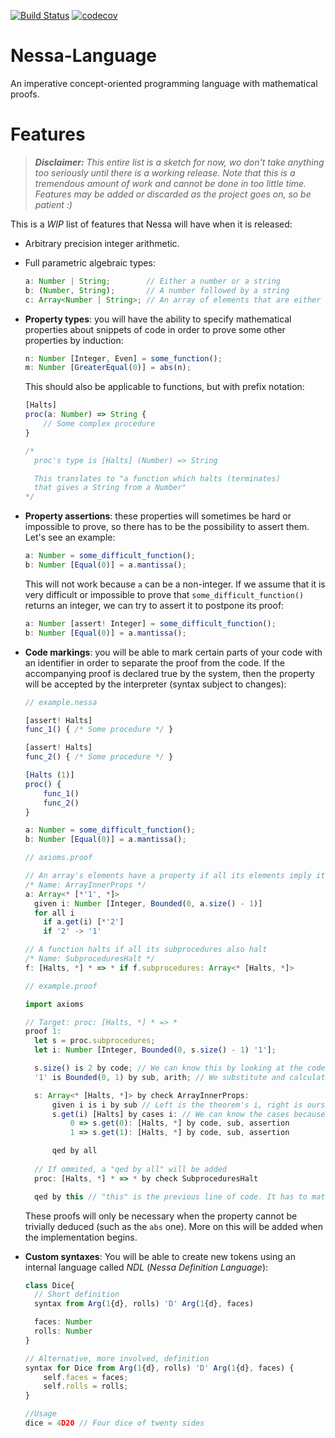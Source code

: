 [![Build Status](https://travis-ci.com/Gabie-of-the-Bo/Nessa-Language.svg?token=zsnBiFtqVx8k3FtzEqsQ&branch=develop)](https://travis-ci.com/Gabie-of-the-Bo/Nessa-Language) [![codecov](https://codecov.io/gh/Gabie-of-the-Bo/Nessa-Language/branch/develop/graph/badge.svg?token=WJA85OICZG)](https://codecov.io/gh/Gabie-of-the-Bo/Nessa-Language)


# Nessa-Language
An imperative concept-oriented programming language with mathematical proofs.

# Features

> _**Disclaimer:** This entire list is a sketch for now, wo don't take anything too seriously until there is a working release. Note that this is a tremendous amount of work and cannot be done in too little time. Features may be added or discarded as the project goes on, so be patient :)_

This is a _WIP_ list of features that Nessa will have when it is released:
* Arbitrary precision integer arithmetic.
* Full parametric algebraic types:

  ```typescript
  a: Number | String;        // Either a number or a string
  b: (Number, String);       // A number followed by a string
  c: Array<Number | String>; // An array of elements that are either numbers of strings
  ```

* **Property types**: you will have the ability to specify mathematical properties about snippets of code in order to prove some other properties by induction:

  ```typescript
  n: Number [Integer, Even] = some_function();
  m: Number [GreaterEqual(0)] = abs(n);
  ```

  This should also be applicable to functions, but with prefix notation:

  ```typescript
  [Halts]
  proc(a: Number) => String {
      // Some complex procedure
  }

  /* 
    proc's type is [Halts] (Number) => String

    This translates to "a function which halts (terminates) 
    that gives a String from a Number"
  */
  ```

* **Property assertions**: these properties will sometimes be hard or impossible to prove, so there has to be the possibility to assert them. Let's see an example:
  
  ```typescript
  a: Number = some_difficult_function();
  b: Number [Equal(0)] = a.mantissa();
  ```

  This will not work because ```a``` can be a non-integer. If we assume that it is very difficult or impossible to prove that ```some_difficult_function()``` returns an integer, we can try to assert it to postpone its proof:

  ```typescript
  a: Number [assert! Integer] = some_difficult_function();
  b: Number [Equal(0)] = a.mantissa();
  ```

* **Code markings**: you will be able to mark certain parts of your code with an identifier in order to separate the proof from the code. If the accompanying proof is declared true by the system, then the property will be accepted by the interpreter (syntax subject to changes): 

  ```typescript
  // example.nessa
  
  [assert! Halts]
  func_1() { /* Some procedure */ }

  [assert! Halts]
  func_2() { /* Some procedure */ }

  [Halts (1)]
  proc() {
      func_1()
      func_2()
  }

  a: Number = some_difficult_function();
  b: Number [Equal(0)] = a.mantissa();
  ```

  ```typescript
  // axioms.proof

  // An array's elements have a property if all its elements imply it
  /* Name: ArrayInnerProps */
  a: Array<* [*'1', *]>
    given i: Number [Integer, Bounded(0, a.size() - 1)]
    for all i    
      if a.get(i) [*'2']
      if '2' -> '1'

  // A function halts if all its subprocedures also halt
  /* Name: SubproceduresHalt */
  f: [Halts, *] * => * if f.subprocedures: Array<* [Halts, *]>
  ```

  ```typescript
  // example.proof

  import axioms

  // Target: proc: [Halts, *] * => *
  proof 1:
    let s = proc.subprocedures;
    let i: Number [Integer, Bounded(0, s.size() - 1) '1'];

    s.size() is 2 by code; // We can know this by looking at the code
    '1' is Bounded(0, 1) by sub, arith; // We substitute and calculate

    s: Array<* [Halts, *]> by check ArrayInnerProps:
        given i is i by sub // Left is the theorem's i, right is ours
        s.get(i) [Halts] by cases i: // We can know the cases because of Bounded
            0 => s.get(0): [Halts, *] by code, sub, assertion
            1 => s.get(1): [Halts, *] by code, sub, assertion

        qed by all
        
    // If ommited, a "qed by all" will be added
    proc: [Halts, *] * => * by check SubproceduresHalt

    qed by this // "this" is the previous line of code. It has to match the target
  ```

  These proofs will only be necessary when the property cannot be trivially deduced (such as the ```abs``` one). More on this will be added when the implementation begins. 

* **Custom syntaxes**: You will be able to create new tokens using an internal language called _NDL_ (_Nessa Definition Language_):

  ```typescript
  class Dice{
    // Short definition
    syntax from Arg(1{d}, rolls) 'D' Arg(1{d}, faces)

    faces: Number
    rolls: Number
  }

  // Alternative, more involved, definition
  syntax for Dice from Arg(1{d}, rolls) 'D' Arg(1{d}, faces) {
      self.faces = faces;
      self.rolls = rolls;
  }

  //Usage
  dice = 4D20 // Four dice of twenty sides
  ```
